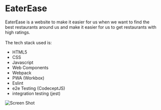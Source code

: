 # EaterEase
EaterEase is a website to make it easier for us when we want to find the best restaurants around us and make it easier for us to get restaurants with high ratings.
<br>
<br>
The tech stack used is:
- HTML5
- CSS
- Javascript
- Web Components
- Webpack
- PWA (Workbox)
- Eslint
- e2e Testing (CodeceptJS)
- integration testing (jest)

![Screen Shot](https://github.com/aditiaprabowo3/eater-ease/blob/main/public/images/ss.png)

